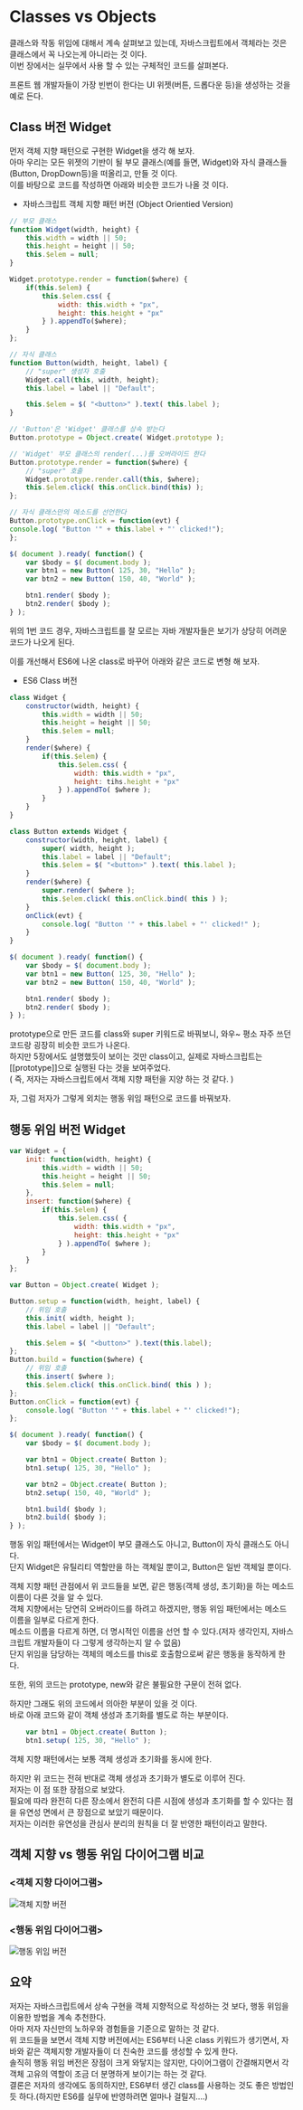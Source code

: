 # Classes vs Objects

클래스와 작동 위임에 대해서 계속 살펴보고 있는데, 자바스크립트에서 객체라는 것은 클래스에서 꼭 나오는게 아니라는 것 이다.  
이번 장에서는 실무에서 사용 할 수 있는 구체적인 코드를 살펴본다.  

프론트 웹 개발자들이 가장 빈번이 한다는 UI 위젯(버튼, 드롭다운 등)을 생성하는 것을 예로 든다.  

## Class 버전 Widget

먼저 객체 지향 패턴으로 구현한 Widget을 생각 해 보자.  
아마 우리는 모든 위젯의 기반이 될 부모 클래스(예를 들면, Widget)와 자식 클래스들(Button, DropDown등)을 떠올리고, 만들 것 이다.  
이를 바탕으로 코드를 작성하면 아래와 비슷한 코드가 나올 것 이다.   

- 자바스크립트 객체 지향 패턴 버전 (Object Orientied Version)

```js
// 부모 클래스
function Widget(width, height) {
    this.width = width || 50;
    this.height = height || 50;
    this.$elem = null;
}

Widget.prototype.render = function($where) {
    if(this.$elem) {
        this.$elem.css( {
            width: this.width + "px",
            height: this.height + "px"
        } ).appendTo($where);
    }
};

// 자식 클래스
function Button(width, height, label) {
    // "super" 생성자 호출
    Widget.call(this, width, height);
    this.label = label || "Default";

    this.$elem = $( "<button>" ).text( this.label );
}

// 'Button'은 'Widget' 클래스를 상속 받는다
Button.prototype = Object.create( Widget.prototype );

// 'Widget' 부모 클래스의 render(...)를 오버라이드 한다
Button.prototype.render = function($where) {
    // "super" 호출
    Widget.prototype.render.call(this, $where);
    this.$elem.click( this.onClick.bind(this) );
};

// 자식 클래스만의 메소드를 선언한다
Button.prototype.onClick = function(evt) {
console.log( "Button '" + this.label + "' clicked!");
};

$( document ).ready( function() {
    var $body = $( document.body );
    var btn1 = new Button( 125, 30, "Hello" );
    var btn2 = new Button( 150, 40, "World" );

    btn1.render( $body );
    btn2.render( $body );
} );
``` 

위의 1번 코드 경우, 자바스크립트를 잘 모르는 자바 개발자들은 보기가 상당히 어려운 코드가 나오게 된다.  

이를 개선해서 ES6에 나온 class로 바꾸어 아래와 같은 코드로 변형 해 보자.  

- ES6 Class 버전

```js
class Widget {
    constructor(width, height) {
        this.width = width || 50;
        this.height = height || 50;
        this.$elem = null;
    }
    render($where) {
        if(this.$elem) {
            this.$elem.css( {
                width: this.width + "px",
                height: tihs.height + "px"
            } ).appendTo( $where );
        }
    }
}

class Button extends Widget {
    constructor(width, height, label) {
        super( width, height );
        this.label = label || "Default";
        this.$elem = $( "<button>" ).text( this.label );
    }
    render($where) {
        super.render( $where );
        this.$elem.click( this.onClick.bind( this ) );
    }
    onClick(evt) {
        console.log( "Button '" + this.label + "' clicked!" );
    }
}

$( document ).ready( function() {
    var $body = $( document.body );
    var btn1 = new Button( 125, 30, "Hello" );
    var btn2 = new Button( 150, 40, "World" );

    btn1.render( $body );
    btn2.render( $body );
} );
```

prototype으로 만든 코드를 class와 super 키워드로 바꿔보니, 와우~ 평소 자주 쓰던 코드랑 굉장히 비슷한 코드가 나온다.  
하지만 5장에서도 설명했듯이 보이는 것만 class이고, 실제로 자바스크립트는 [[prototype]]으로 실행된 다는 것을 보여주었다.   
( 즉, 저자는 자바스크립트에서 객체 지향 패턴을 지양 하는 것 같다. )

자, 그럼 저자가 그렇게 외치는 행동 위임 패턴으로 코드를 바꿔보자.  

## 행동 위임 버전 Widget
```js
var Widget = {
    init: function(width, height) {
        this.width = width || 50;
        this.height = height || 50;
        this.$elem = null;
    },
    insert: function($where) {
        if(this.$elem) {
            this.$elem.css( {
                width: this.width + "px",
                height: this.height + "px"
            } ).appendTo( $where );
        }
    }
};

var Button = Object.create( Widget );

Button.setup = function(width, height, label) {
    // 위임 호출
    this.init( width, height );
    this.label = label || "Default";

    this.$elem = $( "<button>" ).text(this.label);
};
Button.build = function($where) {
    // 위임 호출
    this.insert( $where );
    this.$elem.click( this.onClick.bind( this ) );
};
Button.onClick = function(evt) {
    console.log( "Button '" + this.label + "' clicked!");
};

$( document ).ready( function() {
    var $body = $( document.body );

    var btn1 = Object.create( Button );
    btn1.setup( 125, 30, "Hello" );

    var btn2 = Object.create( Button );
    btn2.setup( 150, 40, "World" );

    btn1.build( $body );
    btn2.build( $body );
} );
```  

행동 위임 패턴에서는 Widget이 부모 클래스도 아니고, Button이 자식 클래스도 아니다.   
단지 Widget은 유틸리티 역할만을 하는 객체일 뿐이고, Button은 일반 객체일 뿐이다.  

객체 지향 패턴 관점에서 위 코드들을 보면, 같은 행동(객체 생성, 초기화)을 하는 메소드 이름이 다른 것을 알 수 있다.   
객체 지향에서는 당연히 오버라이드를 하려고 하겠지만, 행동 위임 패턴에서는 메소드 이름을 일부로 다르게 한다.  
메소드 이름을 다르게 하면, 더 명시적인 이름을 선언 할 수 있다.(저자 생각인지, 자바스크립트 개발자들이 다 그렇게 생각하는지 알 수 없음)     
단지 위임을 담당하는 객체의 메소드를 this로 호출함으로써 같은 행동을 동작하게 한다.

또한, 위의 코드는 prototype, new와 같은 불필요한 구문이 전혀 없다.  

하지만 그래도 위의 코드에서 의아한 부분이 있을 것 이다.   
바로 아래 코드와 같이 객체 생성과 초기화를 별도로 하는 부분이다.    

```js
    var btn1 = Object.create( Button );
    btn1.setup( 125, 30, "Hello" );
```
  
객체 지향 패턴에서는 보통 객체 생성과 초기화를 동시에 한다.  

하지만 위 코드는 전혀 반대로 객체 생성과 초기화가 별도로 이루어 진다.   
저자는 이 점 또한 장점으로 보았다.  
필요에 따라 완전히 다른 장소에서 완전히 다른 시점에 생성과 초기화를 할 수 있다는 점을 유연성 면에서 큰 장점으로 보았기 때문이다.   
저자는 이러한 유연성을 관심사 분리의 원칙을 더 잘 반영한 패턴이라고 말한다.

## 객체 지향 vs 행동 위임 다이어그램 비교
### <객체 지향 다이어그램>
![객체 지향 버전](assets/6-3.png)

### <행동 위임 다이어그램>
![행동 위임 버전](assets/6-4.png) 

## 요약
저자는 자바스크립트에서 상속 구현을 객체 지향적으로 작성하는 것 보다, 행동 위임을 이용한 방법을 계속 추천한다.   
아마 저자 자신만의 노하우와 경험들을 기준으로 말하는 것 같다.  
위 코드들을 보면서 객체 지향 버전에서는 ES6부터 나온 class 키워드가 생기면서, 자바와 같은 객체지향 개발자들이 더 친숙한 코드를 생성할 수 있게 한다.   
솔직히 행동 위임 버전은 장점이 크게 와닿지는 않지만, 다이어그램이 간결해지면서 각 객체 고유의 역할이 조금 더 분명하게 보이기는 하는 것 같다.   
결론은 저자의 생각에도 동의하지만, ES6부터 생긴 class를 사용하는 것도 좋은 방법인 듯 하다.(하지만 ES6를 실무에 반영하려면 얼마나 걸릴지....)      
